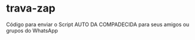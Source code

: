 # trava-zap

 Código para enviar o Script AUTO DA COMPADECIDA para seus amigos ou grupos do WhatsApp
 
